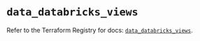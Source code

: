 # `data_databricks_views`

Refer to the Terraform Registry for docs: [`data_databricks_views`](https://registry.terraform.io/providers/databricks/databricks/1.93.0/docs/data-sources/views).

